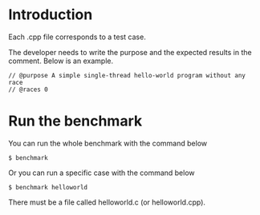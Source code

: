 # Introduction

Each .cpp file corresponds to a test case. 

The developer needs to write the purpose and the expected results in the comment. Below 
is an example.

```
// @purpose A simple single-thread hello-world program without any race
// @races 0
```

# Run the benchmark

You can run the whole benchmark with the command below

```
$ benchmark
```

Or you can run a specific case with the command below

```
$ benchmark helloworld
```

There must be a file called helloworld.c (or helloworld.cpp).
